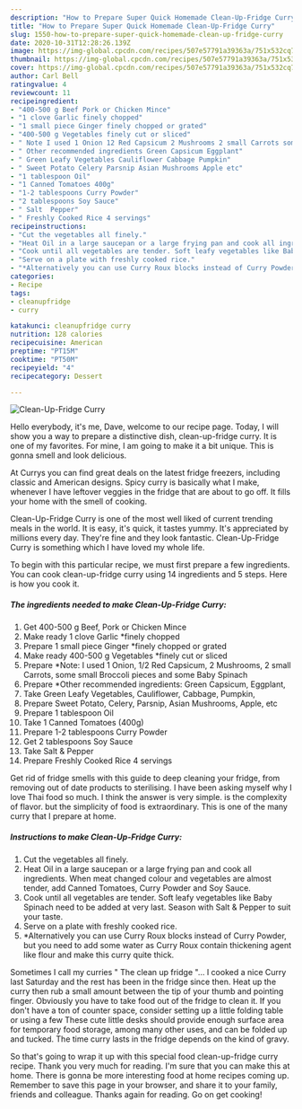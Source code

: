 ```yaml
---
description: "How to Prepare Super Quick Homemade Clean-Up-Fridge Curry"
title: "How to Prepare Super Quick Homemade Clean-Up-Fridge Curry"
slug: 1550-how-to-prepare-super-quick-homemade-clean-up-fridge-curry
date: 2020-10-31T12:28:26.139Z
image: https://img-global.cpcdn.com/recipes/507e57791a39363a/751x532cq70/clean-up-fridge-curry-recipe-main-photo.jpg
thumbnail: https://img-global.cpcdn.com/recipes/507e57791a39363a/751x532cq70/clean-up-fridge-curry-recipe-main-photo.jpg
cover: https://img-global.cpcdn.com/recipes/507e57791a39363a/751x532cq70/clean-up-fridge-curry-recipe-main-photo.jpg
author: Carl Bell
ratingvalue: 4
reviewcount: 11
recipeingredient:
- "400-500 g Beef Pork or Chicken Mince"
- "1 clove Garlic finely chopped"
- "1 small piece Ginger finely chopped or grated"
- "400-500 g Vegetables finely cut or sliced"
- " Note I used 1 Onion 12 Red Capsicum 2 Mushrooms 2 small Carrots some small Broccoli pieces and some Baby Spinach"
- " Other recommended ingredients Green Capsicum Eggplant"
- " Green Leafy Vegetables Cauliflower Cabbage Pumpkin"
- " Sweet Potato Celery Parsnip Asian Mushrooms Apple etc"
- "1 tablespoon Oil"
- "1 Canned Tomatoes 400g"
- "1-2 tablespoons Curry Powder"
- "2 tablespoons Soy Sauce"
- " Salt  Pepper"
- " Freshly Cooked Rice 4 servings"
recipeinstructions:
- "Cut the vegetables all finely."
- "Heat Oil in a large saucepan or a large frying pan and cook all ingredients. When meat changed colour and vegetables are almost tender, add Canned Tomatoes, Curry Powder and Soy Sauce."
- "Cook until all vegetables are tender. Soft leafy vegetables like Baby Spinach need to be added at very last. Season with Salt &amp; Pepper to suit your taste."
- "Serve on a plate with freshly cooked rice."
- "*Alternatively you can use Curry Roux blocks instead of Curry Powder, but you need to add some water as Curry Roux contain thickening agent like flour and make this curry quite thick."
categories:
- Recipe
tags:
- cleanupfridge
- curry

katakunci: cleanupfridge curry 
nutrition: 128 calories
recipecuisine: American
preptime: "PT15M"
cooktime: "PT50M"
recipeyield: "4"
recipecategory: Dessert

---
```



![Clean-Up-Fridge Curry](https://img-global.cpcdn.com/recipes/507e57791a39363a/751x532cq70/clean-up-fridge-curry-recipe-main-photo.jpg)

Hello everybody, it's me, Dave, welcome to our recipe page. Today, I will show you a way to prepare a distinctive dish, clean-up-fridge curry. It is one of my favorites. For mine, I am going to make it a bit unique. This is gonna smell and look delicious.

At Currys you can find great deals on the latest fridge freezers, including classic and American designs. Spicy curry is basically what I make, whenever I have leftover veggies in the fridge that are about to go off. It fills your home with the smell of cooking.

Clean-Up-Fridge Curry is one of the most well liked of current trending meals in the world. It is easy, it's quick, it tastes yummy. It's appreciated by millions every day. They're fine and they look fantastic. Clean-Up-Fridge Curry is something which I have loved my whole life.


To begin with this particular recipe, we must first prepare a few ingredients. You can cook clean-up-fridge curry using 14 ingredients and 5 steps. Here is how you cook it.

<!--inarticleads1-->

##### The ingredients needed to make Clean-Up-Fridge Curry:

1. Get 400-500 g Beef, Pork or Chicken Mince
1. Make ready 1 clove Garlic *finely chopped
1. Prepare 1 small piece Ginger *finely chopped or grated
1. Make ready 400-500 g Vegetables *finely cut or sliced
1. Prepare  *Note: I used 1 Onion, 1/2 Red Capsicum, 2 Mushrooms, 2 small Carrots, some small Broccoli pieces and some Baby Spinach
1. Prepare  *Other recommended ingredients: Green Capsicum, Eggplant,
1. Take  Green Leafy Vegetables, Cauliflower, Cabbage, Pumpkin,
1. Prepare  Sweet Potato, Celery, Parsnip, Asian Mushrooms, Apple, etc
1. Prepare 1 tablespoon Oil
1. Take 1 Canned Tomatoes (400g)
1. Prepare 1-2 tablespoons Curry Powder
1. Get 2 tablespoons Soy Sauce
1. Take  Salt &amp; Pepper
1. Prepare  Freshly Cooked Rice 4 servings


Get rid of fridge smells with this guide to deep cleaning your fridge, from removing out of date products to sterilising. I have been asking myself why I love Thai food so much. I think the answer is very simple. is the complexity of flavor. but the simplicity of food is extraordinary. This is one of the many curry that I prepare at home. 

<!--inarticleads2-->

##### Instructions to make Clean-Up-Fridge Curry:

1. Cut the vegetables all finely.
1. Heat Oil in a large saucepan or a large frying pan and cook all ingredients. When meat changed colour and vegetables are almost tender, add Canned Tomatoes, Curry Powder and Soy Sauce.
1. Cook until all vegetables are tender. Soft leafy vegetables like Baby Spinach need to be added at very last. Season with Salt &amp; Pepper to suit your taste.
1. Serve on a plate with freshly cooked rice.
1. *Alternatively you can use Curry Roux blocks instead of Curry Powder, but you need to add some water as Curry Roux contain thickening agent like flour and make this curry quite thick.


Sometimes I call my curries &#34; The clean up fridge &#34;… I cooked a nice Curry last Saturday and the rest has been in the fridge since then. Heat up the curry then rub a small amount between the tip of your thumb and pointing finger. Obviously you have to take food out of the fridge to clean it. If you don&#39;t have a ton of counter space, consider setting up a little folding table or using a few These cute little desks should provide enough surface area for temporary food storage, among many other uses, and can be folded up and tucked. The time curry lasts in the fridge depends on the kind of gravy. 

So that's going to wrap it up with this special food clean-up-fridge curry recipe. Thank you very much for reading. I'm sure that you can make this at home. There is gonna be more interesting food at home recipes coming up. Remember to save this page in your browser, and share it to your family, friends and colleague. Thanks again for reading. Go on get cooking!
